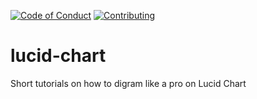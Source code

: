 [![Code of Conduct](https://img.shields.io/badge/Code%20of%20Conduct-Active-brightgreen.svg)](.github/CODE_OF_CONDUCT.md) [![Contributing](https://img.shields.io/badge/Contributions-Welcome-blue.svg)](.github/CONTRIBUTING.md)
# lucid-chart
Short tutorials on how to digram like a pro on Lucid Chart
